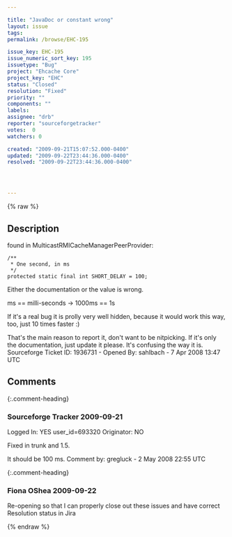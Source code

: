 ```yaml
---

title: "JavaDoc or constant wrong"
layout: issue
tags: 
permalink: /browse/EHC-195

issue_key: EHC-195
issue_numeric_sort_key: 195
issuetype: "Bug"
project: "Ehcache Core"
project_key: "EHC"
status: "Closed"
resolution: "Fixed"
priority: ""
components: ""
labels: 
assignee: "drb"
reporter: "sourceforgetracker"
votes:  0
watchers: 0

created: "2009-09-21T15:07:52.000-0400"
updated: "2009-09-22T23:44:36.000-0400"
resolved: "2009-09-22T23:44:36.000-0400"




---
```


{% raw %}

## Description

<div markdown="1" class="description">

found in MulticastRMICacheManagerPeerProvider:

    /**
     * One second, in ms
     */
    protected static final int SHORT_DELAY = 100;

Either the documentation or the value is wrong.

ms == milli-seconds -> 1000ms == 1s

If it's a real bug it is prolly very well hidden, because it would work this way, too, just 10 times faster :)

That's the main reason to report it, don't want to be nitpicking. If it's only the documentation, just update it please. It's confusing the way it is.
Sourceforge Ticket ID: 1936731 - Opened By: sahlbach - 7 Apr 2008 13:47 UTC

</div>

## Comments


{:.comment-heading}
### **Sourceforge Tracker** <span class="date">2009-09-21</span>

<div markdown="1" class="comment">

Logged In: YES 
user\_id=693320
Originator: NO

Fixed in trunk and 1.5.

It should be 100 ms. 
Comment by: gregluck - 2 May 2008 22:55 UTC

</div>


{:.comment-heading}
### **Fiona OShea** <span class="date">2009-09-22</span>

<div markdown="1" class="comment">

Re-opening so that I can properly close out these issues and have correct Resolution status in Jira

</div>



{% endraw %}

